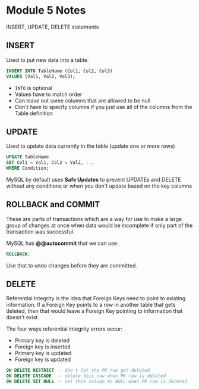 # Module 5 Notes

INSERT, UPDATE, DELETE statements

## INSERT

Used to put new data into a table.

```SQL
INSERT INTO TableName (Col1, Col2, Col3)
VALUES (Val1, Val2, Val3);
```

- `INTO` is optional
- Values have to match order
- Can leave out some columns that are allowed to be null
- Don't have to specify columns if you just use all of the columns from the Table definition

## UPDATE

Used to update data currently in the table (update one or more rows)

```SQL
UPDATE TableName
SET Col1 = Val1, Col2 = Val2, ...
WHERE Condition;
```

MySQL by default uses **Safe Updates** to prevent UPDATEs
and DELETE without any conditions or when you don't
update based on the key columns


## ROLLBACK and COMMIT

These are parts of transactions which are a way for use to make a large
group of changes at once when data would be incomplete if only part of
the transaction was successful.

MySQL has **@@autocommit** that we can use.

```SQL
ROLLBACK;
```

Use that to undo changes before they are committed.

## DELETE

Referential Integrity is the idea that Foreign Keys
need to point to existing information. If a Foreign
Key points to a row in another table that gets deleted,
then that would leave a Foreign Key pointing to information
that doesn't exist.

The four ways referential integrity errors occur:
- Primary key is deleted
- Foreign key is inserted
- Primary key is updated
- Foreign key is updated

```SQL
ON DELETE RESTRICT -- don't let the PK row get deleted
ON DELETE CASCADE  -- delete this row when PK row is deleted
ON DELETE SET NULL -- set this column to NULL when PK row is deleted
```

